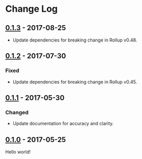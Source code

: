 # Change Log

## [0.1.3] - 2017-08-25

* Update dependencies for breaking change in Rollup v0.48.

## [0.1.2] - 2017-07-30

### Fixed

* Update dependencies for breaking change in Rollup v0.45.

## [0.1.1] - 2017-05-30

### Changed

* Update documentation for accuracy and clarity.

## [0.1.0] - 2017-05-25

Hello world!

[0.1.3]: https://github.com/jlmakes/rematrix/compare/0.1.2...0.1.3
[0.1.2]: https://github.com/jlmakes/rematrix/compare/0.1.1...0.1.2
[0.1.1]: https://github.com/jlmakes/rematrix/compare/0.1.0...0.1.1
[0.1.0]: https://github.com/jlmakes/rematrix/tree/0.1.0
